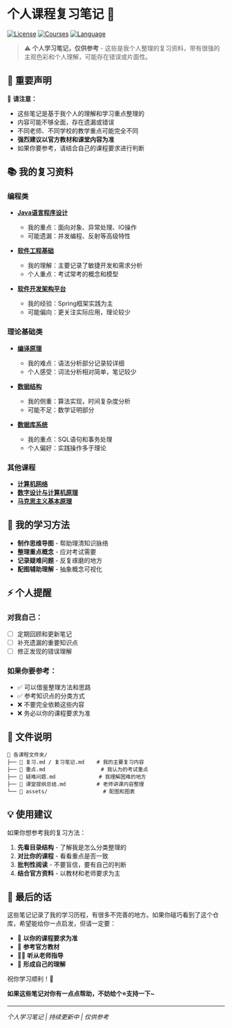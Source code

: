 # 个人课程复习笔记 📝

[![License](https://img.shields.io/badge/License-AGPL--3.0-blue.svg)](LICENSE)
[![Courses](https://img.shields.io/badge/Courses-8-green.svg)](#课程目录)
[![Language](https://img.shields.io/badge/Language-中文-red.svg)](#)

> ⚠️ **个人学习笔记，仅供参考** - 这些是我个人整理的复习资料，带有很强的主观色彩和个人理解，可能存在错误或片面性。

## 📌 重要声明

🚨 **请注意：**
- 这些笔记是基于我个人的理解和学习重点整理的
- 内容可能不够全面，存在遗漏或错误
- 不同老师、不同学校的教学重点可能完全不同
- **强烈建议以官方教材和课堂内容为准**
- 如果你要参考，请结合自己的课程要求进行判断

## 📚 我的复习资料

### 编程类
- **[Java语言程序设计](Java语言程序设计/)** 
  - 我的重点：面向对象、异常处理、IO操作
  - 可能遗漏：并发编程、反射等高级特性

- **[软件工程基础](软件工程基础/)**
  - 我的理解：主要记录了敏捷开发和需求分析
  - 个人重点：考试常考的概念和模型

- **[软件开发架构平台](软件开发架构平台/)**
  - 我的经验：Spring框架实践为主
  - 可能偏向：更关注实际应用，理论较少

### 理论基础类  
- **[编译原理](编译原理/)**
  - 我的难点：语法分析部分记录较详细
  - 个人感受：词法分析相对简单，笔记较少

- **[数据结构](数据结构/)**
  - 我的侧重：算法实现，时间复杂度分析
  - 可能不足：数学证明部分

- **[数据库系统](数据库系统/)**
  - 我的重点：SQL语句和事务处理
  - 个人偏好：实践操作多于理论

### 其他课程
- **[计算机网络](计算机网络/)**
- **[数字设计与计算机原理](数字设计与计算机原理/)**
- **[马克思主义基本原理](马克思主义基本原理/)**

## 🤔 我的学习方法

- **制作思维导图** - 帮助理清知识脉络
- **整理重点概念** - 应对考试需要
- **记录疑难问题** - 反复琢磨的地方
- **配图辅助理解** - 抽象概念可视化

## ⚡ 个人提醒

### 对我自己：
- [ ] 定期回顾和更新笔记
- [ ] 补充遗漏的重要知识点  
- [ ] 修正发现的错误理解

### 如果你要参考：
- ✅ 可以借鉴整理方法和思路
- ✅ 参考知识点的分类方式
- ❌ 不要完全依赖这些内容
- ❌ 务必以你的课程要求为准

## 📂 文件说明

```
📂 各课程文件夹/
├── 📝 复习.md / 复习笔记.md    # 我的主要复习内容
├── 📝 重点.md                  # 我认为的考试重点
├── 📝 疑难问题.md              # 我理解困难的地方
├── 📝 课堂提纲总结.md          # 老师讲课内容整理
└── 📁 assets/                  # 配图和图表
```

## 💡 使用建议

如果你想参考我的复习方法：

1. **先看目录结构** - 了解我是怎么分类整理的
2. **对比你的课程** - 看看重点是否一致
3. **批判性阅读** - 不要盲信，要有自己的判断
4. **结合官方资料** - 以教材和老师要求为主

## 🙏 最后的话

这些笔记记录了我的学习历程，有很多不完善的地方。如果你碰巧看到了这个仓库，希望能给你一点启发，但请一定要：

- 🎯 **以你的课程要求为准**
- 📖 **参考官方教材**
- 👨‍🏫 **听从老师指导**
- 🧠 **形成自己的理解**

祝你学习顺利！💪

**如果这些笔记对你有一点点帮助，不妨给个⭐支持一下~**

---

*个人学习笔记 | 持续更新中 | 仅供参考*


